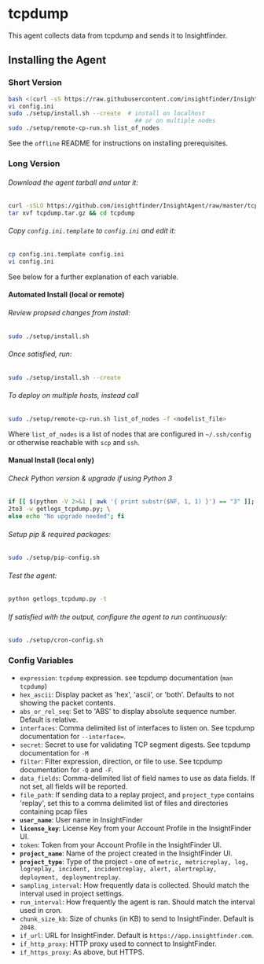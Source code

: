 # tcpdump
This agent collects data from tcpdump and sends it to Insightfinder.
## Installing the Agent

### Short Version
```bash
bash <(curl -sS https://raw.githubusercontent.com/insightfinder/InsightAgent/master/utils/fetch-agent.sh) tcpdump && cd tcpdump
vi config.ini
sudo ./setup/install.sh --create  # install on localhost
                                    ## or on multiple nodes
sudo ./setup/remote-cp-run.sh list_of_nodes
```

See the `offline` README for instructions on installing prerequisites.

### Long Version
###### Download the agent tarball and untar it:
```bash
curl -sSLO https://github.com/insightfinder/InsightAgent/raw/master/tcpdump/tcpdump.tar.gz
tar xvf tcpdump.tar.gz && cd tcpdump
```

###### Copy `config.ini.template` to `config.ini` and edit it:
```bash
cp config.ini.template config.ini
vi config.ini
```
See below for a further explanation of each variable.

#### Automated Install (local or remote)
###### Review propsed changes from install:
```bash
sudo ./setup/install.sh
```

###### Once satisfied, run:
```bash
sudo ./setup/install.sh --create
```

###### To deploy on multiple hosts, instead call 
```bash
sudo ./setup/remote-cp-run.sh list_of_nodes -f <nodelist_file>
```
Where `list_of_nodes` is a list of nodes that are configured in `~/.ssh/config` or otherwise reachable with `scp` and `ssh`.

#### Manual Install (local only)
###### Check Python version & upgrade if using Python 3
```bash
if [[ $(python -V 2>&1 | awk '{ print substr($NF, 1, 1) }') == "3" ]]; then \
2to3 -w getlogs_tcpdump.py; \
else echo "No upgrade needed"; fi
```

###### Setup pip & required packages:
```bash
sudo ./setup/pip-config.sh
```

###### Test the agent:
```bash
python getlogs_tcpdump.py -t
```

###### If satisfied with the output, configure the agent to run continuously:
```bash
sudo ./setup/cron-config.sh
```

### Config Variables
* `expression`: `tcpdump` expression. see tcpdump documentation (`man tcpdump`)
* `hex_ascii`: Display packet as 'hex', 'ascii', or 'both'. Defaults to not showing the packet contents.
* `abs_or_rel_seq`: Set to 'ABS' to display absolute sequence number. Default is relative.
* `interfaces`: Comma delimited list of interfaces to listen on. See tcpdump documentation for `--interface=`.
* `secret`: Secret to use for validating TCP segment digests. See tcpdump documentation for `-M`
* `filter`: Filter expression, direction, or file to use. See tcpdump documentation for `-Q` and `-F`.
* `data_fields`: Comma-delimited list of field names to use as data fields. If not set, all fields will be reported.
* `file_path`: If sending data to a replay project, and `project_type` contains 'replay', set this to a comma delimited list of files and directories containing pcap files
* **`user_name`**: User name in InsightFinder
* **`license_key`**: License Key from your Account Profile in the InsightFinder UI. 
* `token`: Token from your Account Profile in the InsightFinder UI. 
* **`project_name`**: Name of the project created in the InsightFinder UI. 
* **`project_type`**: Type of the project - one of `metric, metricreplay, log, logreplay, incident, incidentreplay, alert, alertreplay, deployment, deploymentreplay`.
* `sampling_interval`: How frequently data is collected. Should match the interval used in project settings.
* `run_interval`: How frequently the agent is ran. Should match the interval used in cron.
* `chunk_size_kb`: Size of chunks (in KB) to send to InsightFinder. Default is `2048`.
* `if_url`: URL for InsightFinder. Default is `https://app.insightfinder.com`.
* `if_http_proxy`: HTTP proxy used to connect to InsightFinder.
* `if_https_proxy`: As above, but HTTPS.
